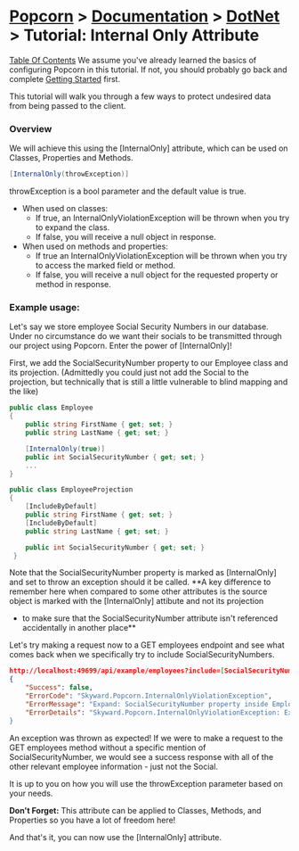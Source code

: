 # [Popcorn](../../README.md) > [Documentation](../Documentation.md) > [DotNet](DotNetDocumentation.md) > Tutorial: Internal Only Attribute

[Table Of Contents](../../docs/TableOfContents.md)
We assume you've already learned the basics of configuring Popcorn in this tutorial. 
If not, you should probably go back and complete [Getting Started](DotNetTutorialGettingStarted.md) first.


This tutorial will walk you through a few ways to protect undesired data from being passed to the client.

### Overview
We will achieve this using the [InternalOnly] attribute, which can be used on Classes, Properties and Methods.
```csharp
[InternalOnly(throwException)]
```
throwException is a bool parameter and the default value is true.
* When used on classes:
    * If true, an InternalOnlyViolationException will be thrown when you try to expand the class. 
    * If false, you will receive a null object in response.
 * When used on methods and properties:
    * If true an InternalOnlyViolationException will be thrown when you try to access the marked field or method. 
    * If false, you will receive a null object for the requested property or method in response.

### Example usage:
Let's say  we store employee Social Security Numbers in our database. Under no circumstance do we want their socials to 
be transmitted through our project using Popcorn. Enter the power of [InternalOnly]!

First, we add the SocialSecurityNumber property to our Employee class and its projection.
(Admittedly you could just not add the Social to the projection, but technically that is still a little vulnerable to 
blind mapping and the like)
```csharp
public class Employee
{
    public string FirstName { get; set; }
    public string LastName { get; set; }

    [InternalOnly(true)]
    public int SocialSecurityNumber { get; set; }
	...
}

public class EmployeeProjection
{
    [IncludeByDefault]
    public string FirstName { get; set; }
    [IncludeByDefault]
    public string LastName { get; set; }

    public int SocialSecurityNumber { get; set; }
 }

```

Note that the SocialSecurityNumber property is marked as [InternalOnly] and set to throw an exception should it be called.
**A key difference to remember here when compared to some other attributes is the source object is marked with the [InternalOnly] attibute and not its projection  
- to make sure that the SocialSecurityNumber attribute isn't referenced accidentally in another place**

Let's try making a request now to a GET employees endpoint and see what comes back when we specifically try to include SocialSecurityNumbers.
```json
http://localhost:49699/api/example/employees?include=[SocialSecurityNumber]
{
    "Success": false,
    "ErrorCode": "Skyward.Popcorn.InternalOnlyViolationException",
    "ErrorMessage": "Expand: SocialSecurityNumber property inside Employee class is marked [InternalOnly]",
    "ErrorDetails": "Skyward.Popcorn.InternalOnlyViolationException: Expand: SocialSecurityNumber property inside Employee class is marked [InternalOnly]...
}
```

An exception was thrown as expected!
If we were to make a request to the GET employees method without a specific mention of SocialSecurityNumber, we would see a success response 
with all of the other relevant employee information - just not the Social.

It is up to you on how you will use the throwException parameter based on your needs.

**Don't Forget:** This attribute can be applied to Classes, Methods, and Properties so you have a lot of freedom here!

And that's it, you can now use the [InternalOnly] attribute.
